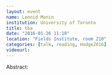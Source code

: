 ```yaml
---
layout: event
name: Leonid Monin
institution: University of Toronto
title: tba
date: "2016-01-26 11:10"
location: "Fields Institute, room 210"
categories: [talk, reading, Hodge2016]
videourl:
---
```

Abstract:

